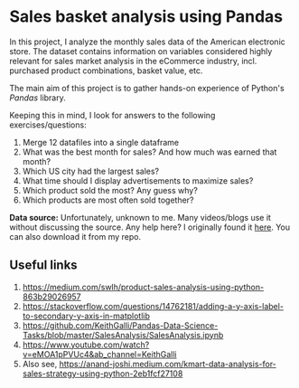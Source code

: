 # Sales basket analysis using Pandas
In this project, I analyze the monthly sales data of the American electronic store. 
The dataset contains information on variables considered highly relevant for sales market analysis in the eCommerce industry, incl. purchased product combinations, basket value, etc.  

The main aim of this project is to gather hands-on experience of Python's *Pandas* library. 

Keeping this in mind, I look for answers to the following exercises/questions:
1. Merge 12 datafiles into a single dataframe
2. What was the best month for sales? And how much was earned that month?
3. Which US city had the largest sales?
4. What time should I display advertisements to maximize sales?
5. Which product sold the most? Any guess why?
6. Which products are most often sold together?


**Data source:** Unfortunately, unknown to me. Many videos/blogs use it without discussing the source. Any help here? I originally found it [here]( https://www.youtube.com/watch?v=eMOA1pPVUc4&ab_channel=KeithGalli). You can also download it from my repo.  


## Useful links
1. https://medium.com/swlh/product-sales-analysis-using-python-863b29026957
2. https://stackoverflow.com/questions/14762181/adding-a-y-axis-label-to-secondary-y-axis-in-matplotlib
3. https://github.com/KeithGalli/Pandas-Data-Science-Tasks/blob/master/SalesAnalysis/SalesAnalysis.ipynb
4. https://www.youtube.com/watch?v=eMOA1pPVUc4&ab_channel=KeithGalli
5. Also see, https://anand-joshi.medium.com/kmart-data-analysis-for-sales-strategy-using-python-2eb1fcf27108
